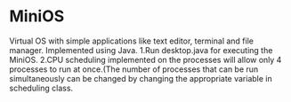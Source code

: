 # MiniOS
Virtual OS with simple applications like text editor, terminal and file manager. Implemented using Java.
1.Run desktop.java for executing the MiniOS.
2.CPU scheduling implemented on the processes will allow only 4 processes to run at once.(The number of processes that can be run simultaneously can be changed by changing the appropriate variable in scheduling class.
